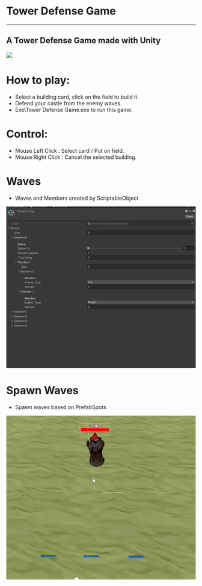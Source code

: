 # Tower Defense Game
---------------------
A Tower Defense Game made with Unity 
---------------------
![](game.gif)

# How to play: 

- Select a building card, click on the field to build it.
- Defend your castle from the enemy waves.
- Exe\Tower Defense Game.exe to run this game.

# Control: 

- Mouse Left Click : Select card / Put on field.
- Mouse Right Click : Cancel the selected building.

# Waves

- Waves and Members created by ScriptableObject

![](wavescriptable.PNG)

# Spawn Waves

- Spawn waves based on PrefabSpots

![](spawnspot.PNG)
